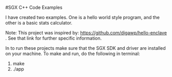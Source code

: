 #SGX C++ Code Examples

I have created two examples. One is a hello world style program, and the other is a basic stats calculator.

Note:  This project was inspired by: https://github.com/digawp/hello-enclave . See that link for further specific information.

In to run these projects make sure that the SGX SDK and driver are installed on your machine. To make and run, do the following in terminal:

1. make
2. ./app
